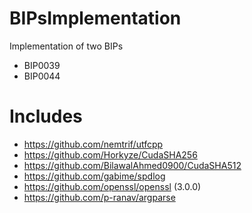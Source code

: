 # BIPsImplementation
Implementation of two BIPs
 - BIP0039
 - BIP0044
 
 
# Includes
 - https://github.com/nemtrif/utfcpp
 - https://github.com/Horkyze/CudaSHA256
 - https://github.com/BilawalAhmed0900/CudaSHA512
 - https://github.com/gabime/spdlog
 - https://github.com/openssl/openssl (3.0.0)
 - https://github.com/p-ranav/argparse